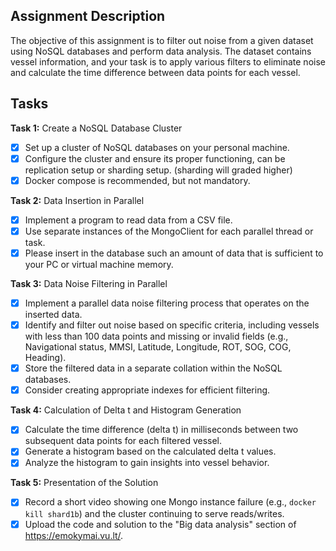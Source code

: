 ## Assignment Description

The objective of this assignment is to filter out noise from a given dataset using NoSQL databases and perform data analysis. The dataset contains vessel information, and your task is to apply various filters to eliminate noise and calculate the time difference between data points for each vessel.

## Tasks

**Task 1:** Create a NoSQL Database Cluster
* [x] Set up a cluster of NoSQL databases on your personal machine.
* [x] Configure the cluster and ensure its proper functioning, can be replication setup or sharding setup. (sharding will graded higher)
* [x] Docker compose is recommended, but not mandatory.

**Task 2:** Data Insertion in Parallel
* [x] Implement a program to read data from a CSV file.
* [x] Use separate instances of the MongoClient for each parallel thread or task.
* [x] Please insert in the database such an amount of data that is sufficient to your PC or virtual machine memory.

**Task 3:** Data Noise Filtering in Parallel
* [x] Implement a parallel data noise filtering process that operates on the inserted data.
* [x] Identify and filter out noise based on specific criteria, including vessels with less than 100 data points and missing or invalid fields (e.g., Navigational status, MMSI, Latitude, Longitude, ROT, SOG, COG, Heading).
* [x] Store the filtered data in a separate collation within the NoSQL databases.
* [x] Consider creating appropriate indexes for efficient filtering.

**Task 4:** Calculation of Delta t and Histogram Generation
* [x] Calculate the time difference (delta t) in milliseconds between two subsequent data points for each filtered vessel.
* [x] Generate a histogram based on the calculated delta t values.
* [x] Analyze the histogram to gain insights into vessel behavior.

**Task 5:** Presentation of the Solution
* [x] Record a short video showing one Mongo instance failure (e.g., `docker kill shard1b`) and the cluster continuing to serve reads/writes.
* [x] Upload the code and solution to the "Big data analysis" section of https://emokymai.vu.lt/.
